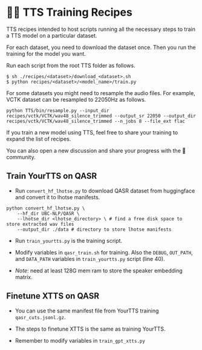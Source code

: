 # 🐸💬 TTS Training Recipes

TTS recipes intended to host scripts running all the necessary steps to train a TTS model on a particular dataset.

For each dataset, you need to download the dataset once. Then you run the training for the model you want.

Run each script from the root TTS folder as follows.

```console
$ sh ./recipes/<dataset>/download_<dataset>.sh
$ python recipes/<dataset>/<model_name>/train.py
```

For some datasets you might need to resample the audio files. For example, VCTK dataset can be resampled to 22050Hz as follows.

```console
python TTS/bin/resample.py --input_dir recipes/vctk/VCTK/wav48_silence_trimmed --output_sr 22050 --output_dir recipes/vctk/VCTK/wav48_silence_trimmed --n_jobs 8 --file_ext flac
```

If you train a new model using TTS, feel free to share your training to expand the list of recipes.

You can also open a new discussion and share your progress with the 🐸 community.

## Train YourTTS on QASR

- Run `convert_hf_lhotse.py` to download QASR dataset from huggingface
and convert it to lhotse manifests.

```console
python convert_hf_lhotse.py \
    --hf_dir UBC-NLP/QASR \
    --lhotse_dir <lhotse_directory> \ # find a free disk space to store extracted wav files
    --output_dir ./data # directory to store lhotse manifests
```

- Run `train_yourtts.py` is the training script.

- Modify variables in `qasr_train.sh` for training. Also the `DEBUG`, `OUT_PATH`, and `DATA_PATH` variables in `train_yourtts.py` script (line 40).

- *Note*: need at least 128G mem ram to store the speaker embedding matrix.

## Finetune XTTS on QASR

- You can use the same manifest file from YourTTS training `qasr_cuts.jsonl.gz`.

- The steps to finetune XTTS is the same as training YourTTS.

- Remember to modify variables in `train_gpt_xtts.py`